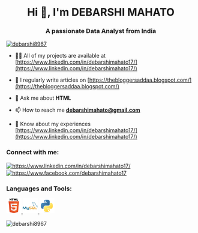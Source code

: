<h1 align="center">Hi 👋, I'm DEBARSHI MAHATO</h1>
<h3 align="center">A passionate Data Analyst from India</h3>

<p align="left"> <a href="https://github.com/ryo-ma/github-profile-trophy"><img src="https://github-profile-trophy.vercel.app/?username=debarshi8967" alt="debarshi8967" /></a> </p>

- 👨‍💻 All of my projects are available at [https://www.linkedin.com/in/debarshimahato17/](https://www.linkedin.com/in/debarshimahato17/)

- 📝 I regularly write articles on [https://thebloggersaddaa.blogspot.com/](https://thebloggersaddaa.blogspot.com/)

- 💬 Ask me about **HTML**

- 📫 How to reach me **debarshimahato@gmail.com**

- 📄 Know about my experiences [https://www.linkedin.com/in/debarshimahato17/](https://www.linkedin.com/in/debarshimahato17/)

<h3 align="left">Connect with me:</h3>
<p align="left">
<a href="https://linkedin.com/in/https://www.linkedin.com/in/debarshimahato17/" target="blank"><img align="center" src="https://raw.githubusercontent.com/rahuldkjain/github-profile-readme-generator/master/src/images/icons/Social/linked-in-alt.svg" alt="https://www.linkedin.com/in/debarshimahato17/" height="30" width="40" /></a>
<a href="https://fb.com/https://www.facebook.com/debarshimahato17" target="blank"><img align="center" src="https://raw.githubusercontent.com/rahuldkjain/github-profile-readme-generator/master/src/images/icons/Social/facebook.svg" alt="https://www.facebook.com/debarshimahato17" height="30" width="40" /></a>
</p>

<h3 align="left">Languages and Tools:</h3>
<p align="left"> <a href="https://www.w3.org/html/" target="_blank" rel="noreferrer"> <img src="https://raw.githubusercontent.com/devicons/devicon/master/icons/html5/html5-original-wordmark.svg" alt="html5" width="40" height="40"/> </a> <a href="https://www.mysql.com/" target="_blank" rel="noreferrer"> <img src="https://raw.githubusercontent.com/devicons/devicon/master/icons/mysql/mysql-original-wordmark.svg" alt="mysql" width="40" height="40"/> </a> <a href="https://www.python.org" target="_blank" rel="noreferrer"> <img src="https://raw.githubusercontent.com/devicons/devicon/master/icons/python/python-original.svg" alt="python" width="40" height="40"/> </a> </p>

<p><img align="center" src="https://github-readme-stats.vercel.app/api/top-langs?username=debarshi8967&show_icons=true&locale=en&layout=compact" alt="debarshi8967" /></p>

